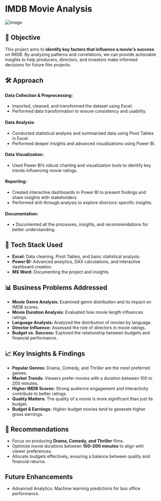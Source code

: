 # IMDB Movie Analysis
![image](https://github.com/user-attachments/assets/df195573-cbe0-4f39-b059-4caa9aadcd3b)

## 📌 Objective
This project aims to **identify key factors that influence a movie's success** on IMDB. By analyzing patterns and correlations, we can provide actionable insights to help producers, directors, and investors make informed decisions for future film projects.

## 🛠️ Approach

#### **Data Collection & Preprocessing:**  
 - Imported, cleaned, and transformed the dataset using Excel.
 - Performed data transformation to ensure consistency and usability.
#### **Data Analysis:**  
 - Conducted statistical analysis and summarized data using Pivot Tables in Excel.  
 - Performed deeper insights and advanced visualizations using Power BI.  
#### **Data Visualization:**  
 - Used Power BI’s robust charting and visualization tools to identify key trends influencing movie ratings.  
#### **Reporting:**  
 - Created interactive dashboards in Power BI to present findings and share insights with stakeholders.
 - Performed drill-through analysis to explore directors-specific insights.
#### **Documentation:**
 - •	Documented all the processes, insights, and recommendations for better understanding.

## 🔧 Tech Stack Used  
- **Excel:** Data cleaning, Pivot Tables, and basic statistical analysis.  
- **Power BI:** Advanced analytics, DAX calculations, and interactive dashboard creation.
- **MS Word:** Documenting the project and insights.

## 📊 Business Problems Addressed
- **Movie Genre Analysis:** Examined genre distribution and its impact on IMDB scores.  
- **Movie Duration Analysis:** Evaluated how movie length influences ratings.  
- **Language Analysis:** Analyzed the distribution of movies by language.  
- **Director Influence:** Assessed the role of directors in movie ratings.  
- **Budget vs. Success:** Explored the relationship between budgets and financial performance.  

## 📈 Key Insights & Findings  
- **Popular Genres:** Drama, Comedy, and Thriller are the most preferred genres.  
- **Market Trends:** Viewers prefer movies with a duration between 100 to 200 minutes.  
- **Higher IMDB Scores:** Strong audience engagement and interactivity contribute to better ratings.  
- **Quality Matters:** The quality of a movie is more significant than just its budget.  
- **Budget & Earnings:** Higher-budget movies tend to generate higher gross earnings.  

## 🎯 Recommendations 
- Focus on producing **Drama, Comedy, and Thriller** films.  
- Optimize movie durations between **100–200 minutes** to align with viewer preferences.    
- Allocate budgets effectively, ensuring a balance between quality and financial returns.

## Future Enhancements
- Advanced Analytics: Machine learning predictions for box office performance.

